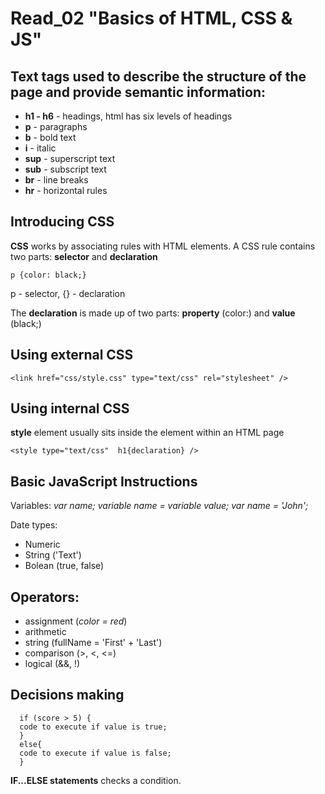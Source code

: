 # Read_02 "Basics of HTML, CSS & JS"

## Text tags used to describe the structure of the page and provide semantic information:

* **h1 - h6** - headings, html has six levels of headings
* **p** - paragraphs
* **b** - bold text 
* **i** - italic
* **sup** - superscript text 
* **sub** - subscript text
* **br** - line breaks
* **hr** - horizontal rules
  
## Introducing CSS

**CSS** works by associating rules with HTML elements.
A CSS rule contains two parts: **selector** and **declaration**

```p {color: black;}```

p - selector,  {} - declaration

The **declaration** is made up of two parts: **property** (color:) and **value** (black;)

## Using external CSS

```<link href="css/style.css" type="text/css" rel="stylesheet" />```

## Using internal CSS
 
**style** element usually sits inside the <head> element within an HTML page
  
  ```<style type="text/css"  h1{declaration} />```
  
## Basic JavaScript Instructions
  
  Variables: _var name;_
             _variable name = variable value;_
             _var name = 'John';_
  
  Date types:
  * Numeric
  * String ('Text')
  * Bolean (true, false)
  
## Operators:
  
  * assignment (_color = red_)
  * arithmetic
  * string (fullName = 'First' + 'Last')
  * comparison (>, <, <=)
  * logical (&&, !)
  
## Decisions making
  
```
  if (score > 5) {
  code to execute if value is true;
  }
  else{
  code to execute if value is false;
  }
```
**IF...ELSE statements** checks a condition.
   

   
  
  
  
  



